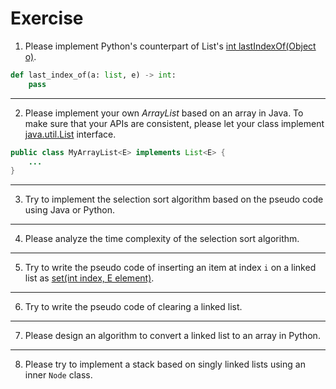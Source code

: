 # Exercise
1. Please implement Python's counterpart of List's [int lastIndexOf​(Object o)](https://docs.oracle.com/en/java/javase/11/docs/api/java.base/java/util/List.html#lastIndexOf(java.lang.Object)).

```python
def last_index_of(a: list, e) -> int:
    pass
```

---
2. Please implement your own *ArrayList* based on an array in Java. To make sure that your APIs are consistent, please let your class implement [java.util.List](https://docs.oracle.com/en/java/javase/11/docs/api/java.base/java/util/List.html) interface.


```java
public class MyArrayList<E> implements List<E> {
    ...
}
```

---
3. Try to implement the selection sort algorithm based on the pseudo code using Java or Python.

---
4. Please analyze the time complexity of the selection sort algorithm.

---
5. Try to write the pseudo code of inserting an item at index `i` on a linked list as [set​(int index, E element)](https://docs.oracle.com/en/java/javase/11/docs/api/java.base/java/util/List.html#set(int,E)).


---
6. Try to write the pseudo code of clearing a linked list.

---
7. Please design an algorithm to convert a linked list to an array in Python.

---
8. Please try to implement a stack based on singly linked lists using an inner `Node` class.